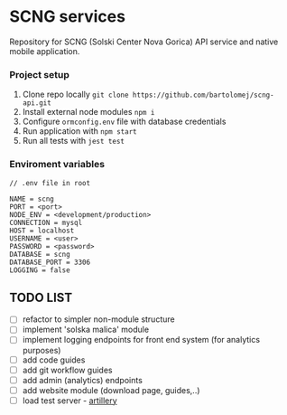 # SCNG services

Repository for SCNG (Solski Center Nova Gorica) API service and 
native mobile application.

### Project setup
1. Clone repo locally `git clone https://github.com/bartolomej/scng-api.git`
2. Install external node modules `npm i`
3. Configure `ormconfig.env` file with database credentials
4. Run application with `npm start`
5. Run all tests with `jest test`


### Enviroment variables

```
// .env file in root

NAME = scng
PORT = <port>
NODE_ENV = <development/production>
CONNECTION = mysql
HOST = localhost
USERNAME = <user>
PASSWORD = <password>
DATABASE = scng
DATABASE_PORT = 3306
LOGGING = false
```



## TODO LIST
- [ ] refactor to simpler non-module structure
- [ ] implement 'solska malica' module
- [ ] implement logging endpoints for front end system (for analytics purposes)
- [ ] add code guides
- [ ] add git workflow guides
- [ ] add admin (analytics) endpoints
- [ ] add website module (download page, guides,..)
- [ ] load test server - [artillery](https://artillery.io/)
